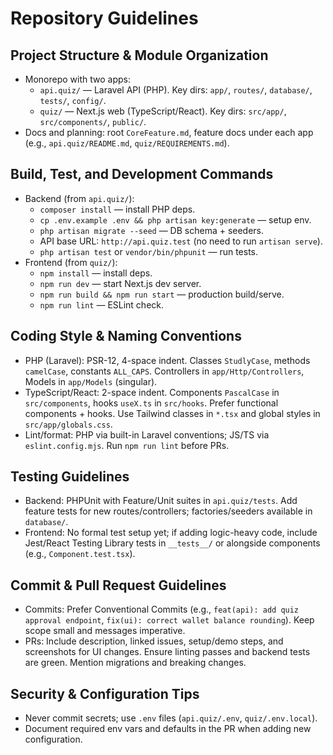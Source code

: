 # Repository Guidelines

## Project Structure & Module Organization
- Monorepo with two apps:
  - `api.quiz/` — Laravel API (PHP). Key dirs: `app/`, `routes/`, `database/`, `tests/`, `config/`.
  - `quiz/` — Next.js web (TypeScript/React). Key dirs: `src/app/`, `src/components/`, `public/`.
- Docs and planning: root `CoreFeature.md`, feature docs under each app (e.g., `api.quiz/README.md`, `quiz/REQUIREMENTS.md`).

## Build, Test, and Development Commands
- Backend (from `api.quiz/`):
  - `composer install` — install PHP deps.
  - `cp .env.example .env && php artisan key:generate` — setup env.
  - `php artisan migrate --seed` — DB schema + seeders.
  - API base URL: `http://api.quiz.test` (no need to run `artisan serve`).
  - `php artisan test` or `vendor/bin/phpunit` — run tests.
- Frontend (from `quiz/`):
  - `npm install` — install deps.
  - `npm run dev` — start Next.js dev server.
  - `npm run build && npm run start` — production build/serve.
  - `npm run lint` — ESLint check.

## Coding Style & Naming Conventions
- PHP (Laravel): PSR-12, 4-space indent. Classes `StudlyCase`, methods `camelCase`, constants `ALL_CAPS`. Controllers in `app/Http/Controllers`, Models in `app/Models` (singular).
- TypeScript/React: 2-space indent. Components `PascalCase` in `src/components`, hooks `useX.ts` in `src/hooks`. Prefer functional components + hooks. Use Tailwind classes in `*.tsx` and global styles in `src/app/globals.css`.
- Lint/format: PHP via built-in Laravel conventions; JS/TS via `eslint.config.mjs`. Run `npm run lint` before PRs.

## Testing Guidelines
- Backend: PHPUnit with Feature/Unit suites in `api.quiz/tests`. Add feature tests for new routes/controllers; factories/seeders available in `database/`.
- Frontend: No formal test setup yet; if adding logic-heavy code, include Jest/React Testing Library tests in `__tests__/` or alongside components (e.g., `Component.test.tsx`).

## Commit & Pull Request Guidelines
- Commits: Prefer Conventional Commits (e.g., `feat(api): add quiz approval endpoint`, `fix(ui): correct wallet balance rounding`). Keep scope small and messages imperative.
- PRs: Include description, linked issues, setup/demo steps, and screenshots for UI changes. Ensure linting passes and backend tests are green. Mention migrations and breaking changes.

## Security & Configuration Tips
- Never commit secrets; use `.env` files (`api.quiz/.env`, `quiz/.env.local`).
- Document required env vars and defaults in the PR when adding new configuration.
